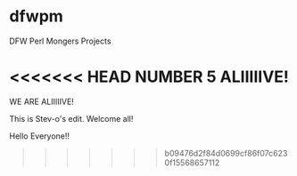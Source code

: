 dfwpm
=====

DFW Perl Mongers Projects

<<<<<<< HEAD
NUMBER 5 ALIIIIIVE!
=======
WE ARE ALIIIIIVE!

This is Stev-o's edit.  Welcome all!

Hello Everyone!!
>>>>>>> b09476d2f84d0699cf86f07c6230f15568657112
